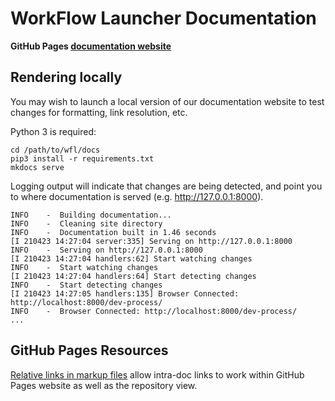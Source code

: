 # WorkFlow Launcher Documentation

**GitHub Pages [documentation website](https://broadinstitute.github.io/wfl)**

## Rendering locally

You may wish to launch a local version of our documentation website
to test changes for formatting, link resolution, etc.

Python 3 is required:
```
cd /path/to/wfl/docs
pip3 install -r requirements.txt
mkdocs serve
```

Logging output will indicate that changes are being detected,
and point you to where documentation is served (e.g. http://127.0.0.1:8000).
```
INFO    -  Building documentation... 
INFO    -  Cleaning site directory 
INFO    -  Documentation built in 1.46 seconds
[I 210423 14:27:04 server:335] Serving on http://127.0.0.1:8000
INFO    -  Serving on http://127.0.0.1:8000
[I 210423 14:27:04 handlers:62] Start watching changes
INFO    -  Start watching changes
[I 210423 14:27:04 handlers:64] Start detecting changes
INFO    -  Start detecting changes
[I 210423 14:27:05 handlers:135] Browser Connected: http://localhost:8000/dev-process/
INFO    -  Browser Connected: http://localhost:8000/dev-process/
...
```

## GitHub Pages Resources
[Relative links in markup files](https://github.blog/2013-01-31-relative-links-in-markup-files/)
allow intra-doc links to work within GitHub Pages website as well as the
repository view.
